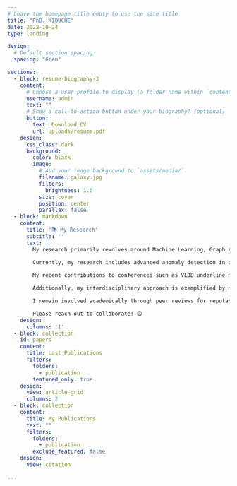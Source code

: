 ```yaml
---
# Leave the homepage title empty to use the site title
title: "PhD. KIOUCHE"
date: 2022-10-24
type: landing

design:
  # Default section spacing
  spacing: "6rem"

sections:
  - block: resume-biography-3
    content:
      # Choose a user profile to display (a folder name within `content/authors/`)
      username: admin
      text: ""
      # Show a call-to-action button under your biography? (optional)
      button:
        text: Download CV
        url: uploads/resume.pdf
    design:
      css_class: dark
      background:
        color: black
        image:
          # Add your image background to `assets/media/`.
          filename: galaxy.jpg
          filters:
            brightness: 1.0
          size: cover
          position: center
          parallax: false
  - block: markdown
    content:
      title: '📚 My Research'
      subtitle: ''
      text: |
        My research primarily revolves around Machine Learning, Graph Analytics, and Pattern Recognition, with a strong emphasis on optimization and data-driven solutions. My Ph.D. thesis, completed at LIRIS, Université Claude Bernard Lyon 1, explored efficient algorithms for graph matching and large-scale data management, solving critical scalability and performance issues.

        Currently, my research includes advanced anomaly detection in dynamic graphs and deep learning techniques for graph-based data, enhancing the robustness of cybersecurity systems against advanced persistent threats.
        
        My recent contributions to conferences such as VLDB underline my commitment to graph sparsification techniques for efficient graph compression, maintaining neighborhood structures to facilitate effective graph analysis in databases.

        Additionally, my interdisciplinary approach is exemplified by my contribution to computational geometry and archaeological studies, including the analysis of ancient mega-structures through geometric graph matching techniques, as highlighted in my publication in PLOS ONE. I actively engage with optimization problems, developing hybrid multi-objective algorithms published in high-ranked journals such as Pattern Recognition Letters and Engineering Applications of Artificial Intelligence.

        I remain involved academically through peer reviews for reputable journals, mentoring master's students in Data Science and AI, and delivering specialized courses on graph neural networks and operational research.

        Please reach out to collaborate! 😃
    design:
      columns: '1'
  - block: collection
    id: papers
    content:
      title: Last Publications
      filters:
        folders:
          - publication
        featured_only: true
    design:
      view: article-grid
      columns: 2
  - block: collection
    content:
      title: My Publications
      text: ""
      filters:
        folders:
          - publication
        exclude_featured: false
    design:
      view: citation
      
---
```

